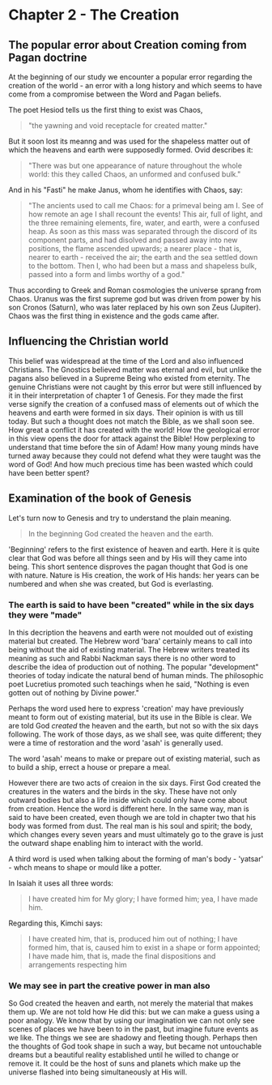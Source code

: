 # Chapter 2 - The Creation

## The popular error about Creation coming from Pagan doctrine

At the beginning of our study we encounter a popular error regarding the creation
of the world - an error with a long history and which seems to have come from
a compromise between the Word and Pagan beliefs.

The poet Hesiod tells us the first thing to exist was Chaos,
> "the yawning and void receptacle for created matter." 

But it soon lost its meanng and was used for the
shapeless matter out of which the heavens and earth were supposedly formed.
Ovid describes it:

> "There was but one appearance of nature throughout the whole world: this they called Chaos, an unformed and confused bulk."

And in his "Fasti" he make Janus, whom he identifies with Chaos, say:

> "The ancients used to call me Chaos: for a primeval being am I. See of how remote an age I shall recount the events! This air, full of light, and the three remaining elements, fire, water, and earth, were a confused heap. As soon as this mass was separated through the discord of its component parts, and had disolved and passed away into new positions, the flame ascended upwards; a nearer place - that is, nearer to earth - received the air; the earth and the sea settled down to the bottom. Then I, who had been but a mass and shapeless bulk, passed into a form and limbs worthy of a god."

Thus according to Greek and Roman cosmologies the universe sprang from Chaos. Uranus was the first supreme god but was driven from power by his son Cronos (Saturn), who was later replaced by his own son Zeus (Jupiter). Chaos was the first thing in existence and the gods came after.

## Influencing the Christian world

This belief was widespread at the time of the Lord and also influenced Christians. The Gnostics believed matter was eternal and evil, but unlike the pagans also believed in a Supreme Being who existed from eternity. The genuine Christians were not caught by this error but were still influenced by it in their interpretation of chapter 1 of Genesis. For they made the first verse signify the creation of a confused mass of elements out of which the heavens and earth were formed in six days. Their opinion is with us till today. But such a thought does not match the Bible, as we shall soon see. How great a conflict it has created with the world! How the geological error in this view opens the door for attack against the Bible! How perplexing to understand that time before the sin of Adam! How many young minds have turned away because they could not defend what they were taught was the word of God! And how much precious time has been wasted which could have been better spent?

## Examination of the book of Genesis

Let's turn now to Genesis and try to understand the plain meaning.

> In the beginning God created the heaven and the earth.

'Beginning' refers to the first existence of heaven and earth. Here it is quite clear that God was before all things seen and by His will they came into being. This short sentence disproves the pagan thought that God is one with nature. Nature is His creation, the work of His hands: her years can be numbered and when she was created, but God is everlasting.

### The earth is said to have been "created" while in the six days they were "made"

In this decription the heavens and earth were not moulded out of existing material but created. The Hebrew word 'bara' certainly means to call into being without the aid of existing material. The Hebrew writers treated its meaning as such and Rabbi Nackman says there is no other word to describe the idea of production out of nothing. The popular "development" theories of today indicate the natural bend of human minds. The philosophic poet Lucretius promoted such teachings when he said, "Nothing is even gotten out of nothing by Divine power."

Perhaps the word used here to express 'creation' may have previously meant to form out of existing material, but its use in the Bible is clear. We are told God *created* the heaven and the earth, but not so with the six days following. The work of those days, as we shall see, was quite different; they were a time of restoration and the word 'asah' is generally used.

The word 'asah' means to make or prepare out of existing material, such as to build a ship, errect a house or prepare a meal.

However there are two acts of creaion in the six days. First God created the creatures in the waters and the birds in the sky. These have not only outward bodies but also a life inside which could only have come about from creation. Hence the word is different here. In the same way, man is said to have been created, even though we are told in chapter two that his body was formed from dust. The real man is his soul and spirit; the body, which changes every seven years and must ultimately go to the grave is just the outward shape enabling him to interact with the world.

A third word is used when talking about the forming of man's body - 'yatsar' - whch means to shape or mould like a potter.

In Isaiah it uses all three words:

> I have created him for My glory; I have formed him; yea, I have made him.

Regarding this, Kimchi says:

> I have created him, that is, produced him out of nothing; I have formed him, that is, caused him to exist in a shape or form appointed; I have made him, that is, made the final dispositions and arrangements respecting him

### We may see in part the creative power in man also

So God created the heaven and earth, not merely the material that makes them up. We are not told how He did this: but we can make a guess using a poor analogy. We know that by using our imagination we can not only see scenes of places we have been to in the past, but imagine future events as we like. The things we see are shadowy and fleeting though. Perhaps then the thoughts of God took shape in such a way, but became not untouchable dreams but a beautiful reality established until he willed to change or remove it. It could be the host of suns and planets which make up the universe flashed into being simultaneously at His will.

